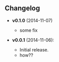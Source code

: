 ## Changelog
<!-- DO NOT CHANGE THE LINE ABOVE - `make` tasks rely on it to update README.md -->

* **v0.1.0** (2014-11-07)
    * some fix

* **v0.0.1** (2014-11-06):
    * Initial release.
    * how??

